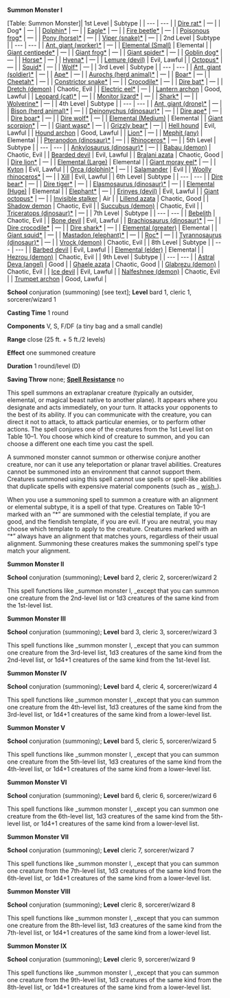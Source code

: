  **Summon Monster I**

[Table: Summon Monster]| 1st Level | Subtype |
| --- | --- |
| [Dire rat\*](../monsters/rat#_rat-dire) | — |
| Dog\* | — |
| [Dolphin\*](../monsters/dolphin#_dolphin) | — |
| [Eagle\*](../monsters/eagle#_eagle) | — |
| [Fire beetle\*](../monsters/beetle#_beetle-fire) | — |
| [Poisonous frog\*](../monsters/frog#_frog-poison) | — |
| [Pony (horse)\*](../monsters/horse#_horse-pony) | — |
| [Viper (snake)\*](../monsters/familiar#_viper) | — |
| 2nd Level | Subtype |
| --- | --- |
| [Ant, giant (worker)\*](../monsters/ant#_ant-giant) | — |
| [Elemental (Small)](../monsters/elemental) | Elemental |
| [Giant centipede\*](../monsters/centipede#_centipede-giant) | — |
| [Giant frog\*](../monsters/frog#_frog-giant) | — |
| [Giant spider\*](../monsters/spider#_spider-giant) | — |
| [Goblin dog\*](../monsters/goblinDog#_goblin-dog) | — |
| [Horse\*](../monsters/horse#_) | — |
| [Hyena\*](../monsters/hyena#_hyena) | — |
| [Lemure (devil)](../monsters/devil#_devil-lemure) | Evil, Lawful |
| [Octopus\*](../monsters/octopus#_octopus) | — |
| [Squid\*](../monsters/squid#_squid) | — |
| [Wolf\*](../monsters/wolf#_wolf) | — |
| 3rd Level | Subtype |
| --- | --- |
| [Ant, giant (soldier)\*](../monsters/ant#_ant-giant) | — |
| [Ape\*](../monsters/ape#_ape) | — |
| [Aurochs (herd animal)\*](../monsters/herdAnimal#_herd-animal-aurochs) | — |
| [Boar\*](../monsters/boar#_boar) | — |
| [Cheetah\*](../monsters/cat#_cat-cheetah) | — |
| [Constrictor snake\*](../monsters/snake#_snake-constrictor) | — |
| [Crocodile\*](../monsters/crocodile#_crocodile) | — |
| [Dire bat\*](../monsters/bat#_bat-dire) | — |
| [Dretch (demon)](../monsters/demon#_demon-dretch) | Chaotic, Evil |
| [Electric eel\*](../monsters/eel#_ell-electric) | — |
| [Lantern archon](../monsters/archon#_archon-lantern) | Good, Lawful |
| [Leopard (cat)\*](../monsters/cat#_cat-leopard) | — |
| [Monitor lizard\*](../monsters/lizard#_lizard-giant) | — |
| [Shark\*](../monsters/shark#_shark) | — |
| [Wolverine\*](../monsters/wolverine#_wolverine) | — |
| 4th Level | Subtype |
| --- | --- |
| [Ant, giant (drone)\*](../monsters/ant#_ant-giant) | — |
| [Bison (herd animal)\*](../monsters/herdAnimal#_herd-animal-bison) | — |
| [Deinonychus (dinosaur)\*](../monsters/dinosaur#_dinosaur-deinonychus) | — |
| [Dire ape\*](../monsters/ape#_ape-dire) | — |
| [Dire boar\*](../monsters/boar#_boar-dire) | — |
| [Dire wolf\*](../monsters/wolf#_wolf-dire) | — |
| [Elemental (Medium)](../monsters/elemental#_) | Elemental |
| [Giant scorpion\*](../monsters/scorpion#_scorpion-giant) | — |
| [Giant wasp\*](../monsters/wasp#_wasp-giant) | — |
| [Grizzly bear\*](../monsters/bear#_bear-grizzly) | — |
| [Hell hound](../monsters/hellHound#_hell-hound) | Evil, Lawful |
| [Hound archon](../monsters/archon#_archon-hound) | Good, Lawful |
| [Lion\*](../monsters/lion#_lion) | — |
| [Mephit (any)](../monsters/mephit#_) | Elemental |
| [Pteranodon (dinosaur)\*](../monsters/dinosaur#_dinosaur-pteranodon) | — |
| [Rhinoceros\*](../monsters/rhinoceros#_rhinoceros) | — |
| 5th Level | Subtype |
| --- | --- |
| [Ankylosaurus (dinosaur)\*](../monsters/dinosaur#_dinosaur-ankylosaurus) | — |
| [Babau (demon)](../monsters/demon#_demon-babau) | Chaotic, Evil |
| [Bearded devil](../monsters/devil#_devil-bearded) | Evil, Lawful |
| [Bralani azata](../monsters/azata#_azata-bralani) | Chaotic, Good |
| [Dire lion\*](../monsters/lion#_lion-dire) | — |
| [Elemental (Large)](../monsters/elemental#_) | Elemental |
| [Giant moray eel\*](../monsters/eel#_eel-giant-moray) | — |
| [Kyton](../monsters/kyton#_kyton) | Evil, Lawful |
| [Orca (dolphin)\*](../monsters/dolphin#_dolphin-orca) | — |
| [Salamander](../monsters/salamander#_salamander) | Evil |
| [Woolly rhinoceros\*](../monsters/rhinoceros#_rhinoceros-wooly) | — |
| [Xill](../monsters/xill#_xill) | Evil, Lawful |
| 6th Level | Subtype |
| --- | --- |
| [Dire bear\*](../monsters/bear#_bear-dire) | — |
| [Dire tiger\*](../monsters/tiger#_tiger-dire) | — |
| [Elasmosaurus (dinosaur)\*](../monsters/dinosaur#_dinosaur-elasmosaurus) | — |
| [Elemental (Huge)](../monsters/elemental#_) | Elemental |
| [Elephant\*](../monsters/elephant#_elephant) | — |
| [Erinyes (devil)](../monsters/devil#_devil-erinyes) | Evil, Lawful |
| [Giant octopus\*](../monsters/octopus#_octopus-giant) | — |
| [Invisible stalker](../monsters/invisibleStalker#_invisible-stalker) | Air |
| [Lillend azata](../monsters/azata#_azata-lillend) | Chaotic, Good |
| [Shadow demon](../monsters/demon#_demon-shadow) | Chaotic, Evil |
| [Succubus (demon)](../monsters/demon#_demon-succubus) | Chaotic, Evil |
| [Triceratops (dinosaur)\*](../monsters/dinosaur#_triceratops) | — |
| 7th Level | Subtype |
| --- | --- |
| [Bebelith](../monsters/bebilith#_bebilith) | Chaotic, Evil |
| [Bone devil](../monsters/devil#_devil-bone) | Evil, Lawful |
| [Brachiosaurus (dinosaur)\*](../monsters/dinosaur#_dinosaur-brachiosaurus) | — |
| [Dire crocodile\*](../monsters/crocodile#_crocodile-dire) | — |
| [Dire shark\*](../monsters/shark#_shark-dire) | — |
| [Elemental (greater)](../monsters/elemental#_) | Elemental |
| [Giant squid\*](../monsters/squid#_squid-giant) | — |
| [Mastadon (elephant)\*](../monsters/elephant#_elephant-mastodon) | — |
| [Roc\*](../monsters/roc#_roc) | — |
| [Tyrannosaurus (dinosaur)\*](../monsters/dinosaur#_dinosaur-tyrannosaurus) | — |
| [Vrock (demon)](../monsters/demon#_demon-vrock) | Chaotic, Evil |
| 8th Level | Subtype |
| --- | --- |
| [Barbed devil](../monsters/devil#_devil-barbed) | Evil, Lawful |
| [Elemental (elder)](../monsters/elemental#_) | Elemental |
| [Hezrou (demon)](../monsters/demon#_demon-hezrou) | Chaotic, Evil |
| 9th Level | Subtype |
| --- | --- |
| [Astral Deva (angel)](../monsters/angel#_angel-astral-deva) | Good |
| [Ghaele azata](../monsters/azata#_azata-ghaele) | Chaotic, Good |
| [Glabrezu (demon)](../monsters/demon#_demon-glabrezu) | Chaotic, Evil |
| [Ice devil](../monsters/devil#_devil-ice) | Evil, Lawful |
| [Nalfeshnee (demon)](../monsters/demon#_demon-nalfeshnee) | Chaotic, Evil |
| [Trumpet archon](../monsters/archon#_archon-trumpet) | Good, Lawful |

**School** conjuration (summoning) [see text]; **Level** bard 1, cleric 1, sorcerer/wizard 1

**Casting Time** 1 round

**Components** V, S, F/DF (a tiny bag and a small candle)

**Range** close (25 ft. + 5 ft./2 levels)

**Effect** one summoned creature

**Duration** 1 round/level (D)

**Saving Throw** none; **[Spell Resistance](../glossary#_spell-resistance)** no

This spell summons an extraplanar creature (typically an outsider, elemental, or magical beast native to another plane). It appears where you designate and acts immediately, on your turn. It attacks your opponents to the best of its ability. If you can communicate with the creature, you can direct it not to attack, to attack particular enemies, or to perform other actions. The spell conjures one of the creatures from the 1st Level list on Table 10–1. You choose which kind of creature to summon, and you can choose a different one each time you cast the spell.

A summoned monster cannot summon or otherwise conjure another creature, nor can it use any teleportation or planar travel abilities. Creatures cannot be summoned into an environment that cannot support them. Creatures summoned using this spell cannot use spells or spell-like abilities that duplicate spells with expensive material components (such as _ [wish](wish#_wish)_).

When you use a summoning spell to summon a creature with an alignment or elemental subtype, it is a spell of that type. Creatures on Table 10–1 marked with an “\*” are summoned with the celestial template, if you are good, and the fiendish template, if you are evil. If you are neutral, you may choose which template to apply to the creature. Creatures marked with an “\*” always have an alignment that matches yours, regardless of their usual alignment. Summoning these creatures makes the summoning spell's type match your alignment.

**Summon Monster II**

**School** conjuration (summoning); **Level** bard 2, cleric 2, sorcerer/wizard 2

This spell functions like _summon monster I, _except that you can summon one creature from the 2nd-level list or 1d3 creatures of the same kind from the 1st-level list.

**Summon Monster III**

**School** conjuration (summoning); **Level** bard 3, cleric 3, sorcerer/wizard 3

This spell functions like _summon monster I, _except that you can summon one creature from the 3rd-level list, 1d3 creatures of the same kind from the 2nd-level list, or 1d4+1 creatures of the same kind from the 1st-level list.

**Summon Monster IV**

**School** conjuration (summoning); **Level** bard 4, cleric 4, sorcerer/wizard 4

This spell functions like _summon monster I, _except that you can summon one creature from the 4th-level list, 1d3 creatures of the same kind from the 3rd-level list, or 1d4+1 creatures of the same kind from a lower-level list.

**Summon Monster V**

**School** conjuration (summoning); **Level** bard 5, cleric 5, sorcerer/wizard 5

This spell functions like _summon monster I, _except that you can summon one creature from the 5th-level list, 1d3 creatures of the same kind from the 4th-level list, or 1d4+1 creatures of the same kind from a lower-level list.

**Summon Monster VI**

**School** conjuration (summoning); **Level** bard 6, cleric 6, sorcerer/wizard 6

This spell functions like _summon monster I, _except you can summon one creature from the 6th-level list, 1d3 creatures of the same kind from the 5th-level list, or 1d4+1 creatures of the same kind from a lower-level list.

**Summon Monster VII**

**School** conjuration (summoning); **Level** cleric 7, sorcerer/wizard 7

This spell functions like _summon monster I, _except that you can summon one creature from the 7th-level list, 1d3 creatures of the same kind from the 6th-level list, or 1d4+1 creatures of the same kind from a lower-level list.

**Summon Monster VIII**

**School** conjuration (summoning); **Level** cleric 8, sorcerer/wizard 8

This spell functions like _summon monster I, _except that you can summon one creature from the 8th-level list, 1d3 creatures of the same kind from the 7th-level list, or 1d4+1 creatures of the same kind from a lower-level list.

**Summon Monster IX**

**School** conjuration (summoning); **Level** cleric 9, sorcerer/wizard 9

This spell functions like _summon monster I, _except that you can summon one creature from the 9th-level list, 1d3 creatures of the same kind from the 8th-level list, or 1d4+1 creatures of the same kind from a lower-level list.

